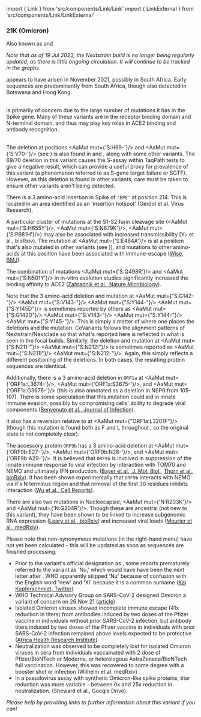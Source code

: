 import { Link } from 'src/components/Link/Link'
import { LinkExternal } from 'src/components/Link/LinkExternal'


<MdxContent filepath="VoCHeader.md'" />

### 21K (Omicron)
Also known as <VarOrLin name="21K (Omicron)" invert={true} /> and <Who name="Omicron" />

_Note that as of 19 Jul 2023, the Nextstrain build is no longer being regularly updated, as there is little ongoing circulation. It will continue to be tracked in the graphs._

<MdxContent filepath="clusters/OmicronHeader.md" />

<VarOrLin name="21K (Omicron)"/> appears to have arisen in November 2021, possibly in South Africa. Early sequences are predominantly from South Africa, though also detected in Botswana and Hong Kong.
<br/><br/>

<VarOrLin name="21K (Omicron)" prefix=""/> is primarily of concern due to the large number of mutations it has in the Spike gene. Many of these variants are in the receptor binding domain and N-terminal domain, and thus may play key roles in ACE2 binding and antibody recognition.
<br/><br/>

The deletion at positions <AaMut mut={'S:H69-'}/> and <AaMut mut={'S:V70-'}/> (see <Mut name="S:H69-"/>) is also found in <VarOrLin name="20I (Alpha, V1)" prefix=""/> and <VarOrLin name="21D (Eta)" prefix=""/>, along with some other variants. The 69/70 deletion in this variant causes the S-assay within TaqPath tests to give a negative result, which can provide a useful proxy for prevalence of this variant (a phenomenon referred to as S-gene target failure or SGTF). However, as this deletion is found in other variants, care must be taken to ensure other variants aren't being detected.

There is a 3 amino-acid insertion in Spike of <code>'EPE'</code> at position 214. This is located in an area identified as an 'insertion hotspot' (<LinkExternal href="https://www.sciencedirect.com/science/article/pii/S0168170222000028">Gerdol et al. Virus Research</LinkExternal>).

A particular cluster of mutations at the S1-S2 furin cleavage site (<AaMut mut={'S:H655Y'}/>, <AaMut mut={'S:N679K'}/>, <AaMut mut={'S:P681H'}/>) may also be associated with increased transmissibility [<LinkExternal href="https://www.biorxiv.org/content/10.1101/2021.08.04.455140v1">Yu et al., bioRxiv</LinkExternal>).
The mutation at <AaMut mut={'S:E484A'}/> is at a position that's also mutated in other variants (see <Mut name="S:E484"/>)), and mutations to other amino-acids at this position have been associated with immune-escape ([Wise, BMJ](https://www.bmj.com/content/372/bmj.n359)).

The combination of mutations <AaMut mut={'S:Q498R'}/> and <AaMut mut={'S:N501Y'}/> in in-vitro evolution studies significantly increased the binding affinity to ACE2 ([Zahradnik et al., Nature Micribiology](https://www.nature.com/articles/s41564-021-00954-4)).

Note that the 3 amino-acid deletion and mutation at <AaMut mut={"S:G142-"}/> <AaMut mut={"S:V143-"}/> <AaMut mut={"S:Y144-"}/> <AaMut mut={"S:Y145D"}/> is sometimes reported by others as <AaMut mut={"S:G142D"}/> <AaMut mut={"S:V143-"}/> <AaMut mut={"S:Y144-"}/> <AaMut mut={"S:Y145-"}/>. This is simply a matter of where one places the deletions and the mutation. CoVariants follows the alignment patterns of Nextstrain/Nextclade so that what's reported here is reflected in what is seen in the focal builds. Similarly, the deletion and mutation at <AaMut mut={"S:N211-"}/> <AaMut mut={"S:N212I"}/> is sometimes reported as <AaMut mut={"S:N211I"}/> <AaMut mut={"S:N212-"}/>. Again, this simply reflects a different positioning of the deletions. In both cases, the resulting protein sequences are identical. 

Additionally, there is a 3 amino-acid deletion in <code>ORF1a</code> at <AaMut mut={'ORF1a:L3674-'}/>, <AaMut mut={'ORF1a:S3675-'}/>, and <AaMut mut={'ORF1a:G3676-'}/> (this is also annotated as a deletion in NSP6 from 105-107). There is some speculation that this mutation could aid in innate immune evasion, possibly by compromising cells' ability to degrade viral components ([Benvenuto et al., Journal of Infection](https://www.sciencedirect.com/science/article/pii/S0163445320301869)).

It also has a reversion relative to <VarOrLin name="21L (Omicron)" prefix=""/> at <AaMut mut={"ORF1a:L3201F"}/> (though this mutation is found both as F and L throughout <VarOrLin name="21L (Omicron)" prefix=""/>, so the original state is not completely clear).

The accessory protein <code>ORF9b</code> has a 3 amino-acid deletion at <AaMut mut={'ORF9b:E27-'}/>, <AaMut mut={'ORF9b:N28-'}/>, and <AaMut mut={'ORF9b:A29-'}/>. It is believed that <code>ORF9b</code> is involved in suppression of the innate immune response to viral infection by interaction with TOM70 and NEMO and ultimately IFN production. ([Bayer et al., J. Mol. Biol.](https://doi.org/10.1016/j.jmb.2021.167265), [Thorn et al., bioRxiv](https://doi.org/10.1101/2021.06.06.446826)). It has been shown experimentally that <code>ORF9b</code> interacts with NEMO via it's N terminus region and that removal of the first 30 residues inhibits interaction ([Wu et al., Cell Reports](https://doi.org/10.1016/j.celrep.2021.108761)).

There are also two mutations in Nucleocapsid, <AaMut mut={'N:R203K'}/> and <AaMut mut={'N:G204R'}/>. Though these are ancestral (not new to this variant), they have been shown to be linked to increase subgenomic RNA expression ([Leary et al., bioRxiv](https://www.biorxiv.org/content/10.1101/2020.04.10.029454v2)) and increased viral loads ([Mourier et al., medRxiv](https://www.medrxiv.org/content/10.1101/2021.05.06.21256706v2)).

Please note that non-synonymous mutations (in the right-hand menu) have not yet been calculated - this will be updated as soon as sequences are finished processing.

- Prior to the variant's official designation as <Who name="Omicron" />, some reports prematurely referred to the variant as 'Nu,' which would have have been the next letter after <Who name="Mu" />. WHO apparently skipped 'Nu' because of confusion with the English word 'new' and 'Xi' because it is a common surname ([Kai Kupferschmidt, Twitter](https://twitter.com/kakape/status/1464671345070186497))
- WHO Technical Advisory Group on SARS-CoV-2 designed Omicron a variant of concern on 26 Nov 21 ([article](https://www.who.int/news/item/26-11-2021-classification-of-omicron-(BA.1)-sars-cov-2-variant-of-concern))
- Isolated Omicron viruses showed incomplete immune escape (41x reduction in titers) from antibodies induced by two doses of the Pfizer vaccine in individuals without prior SARS-CoV-2 infection, but antibody titers induced by two doses of the Pfizer vaccine in individuals with prior SARS-CoV-2 infection remained above levels expected to be protective ([Africa Health Research Institute](https://www.ahri.org/omicron-incompletely-escapes-immunity-induced-by-the-pfizer-vaccine/))
- Neutralization was observed to be completely lost for isolated Omicron viruses in sera from individuals vaccainated with 2 dose of Pfizer/BioNTech or Moderna, or heterologous AstraZeneca/BioNTech full vaccination. However, this was recovered to some degree with a booster shot or infection (<LinkExternal href="https://www.medrxiv.org/content/10.1101/2021.12.07.21267432v2">Wilhelm et al. medRxiv</LinkExternal>)
- In a pseudovirus assay with synthetic Omicron-like spike proteins, titer reduction was more variable - between 0x and 25x reduction in neutralization. (<LinkExternal href="https://drive.google.com/file/d/1CuxmNYj5cpIuxWXhjjVmuDqntxXwlfXQ/view">Sheward et al., Google Drive</LinkExternal>)


_Please help by providing links to further information about this variant if you can!_
